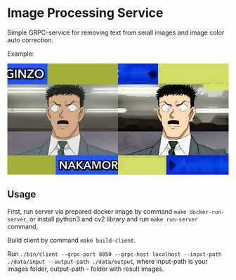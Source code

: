 # Image Processing Service

Simple GRPC-service for removing text from small images and image color auto correction.

Example:

![alt text](data/output/1.jpg)

## Usage

First, run server via prepared docker image by command `make docker-run-server`, or install python3 and cv2 library and run `make run-server` command,

Build client by command `make build-client`.

Run `./bin/client --grpc-port 8050 --grpc-host localhost --input-path ./data/input --output-path ./data/output`,
where input-path is your images folder, output-path - folder with result images.

